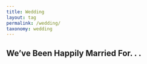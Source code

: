 ```yaml
---
title: Wedding
layout: tag
permalink: /wedding/
taxonomy: wedding
---
```

## We’ve Been Happily Married For. . .
<script>
/*
 countdown.js v2.6.1 http://countdownjs.org
 Copyright (c)2006-2014 Stephen M. McKamey.
 Licensed under The MIT License.
*/
var countdown=function(){function z(a,b){var c=a.getTime();a.setMonth(a.getMonth()+b);return Math.round((a.getTime()-c)/864E5)}function v(a){var b=a.getTime(),c=new Date(b);c.setMonth(a.getMonth()+1);return Math.round((c.getTime()-b)/864E5)}function w(a,b){b=b instanceof Date||null!==b&&isFinite(b)?new Date(+b):new Date;if(!a)return b;var c=+a.value||0;if(c)return b.setTime(b.getTime()+c),b;(c=+a.milliseconds||0)&&b.setMilliseconds(b.getMilliseconds()+c);(c=+a.seconds||0)&&b.setSeconds(b.getSeconds()+
c);(c=+a.minutes||0)&&b.setMinutes(b.getMinutes()+c);(c=+a.hours||0)&&b.setHours(b.getHours()+c);(c=+a.weeks||0)&&(c*=7);(c+=+a.days||0)&&b.setDate(b.getDate()+c);(c=+a.months||0)&&b.setMonth(b.getMonth()+c);(c=+a.millennia||0)&&(c*=10);(c+=+a.centuries||0)&&(c*=10);(c+=+a.decades||0)&&(c*=10);(c+=+a.years||0)&&b.setFullYear(b.getFullYear()+c);return b}function C(a,b){return x(a)+(1===a?p[b]:q[b])}function n(){}function k(a,b,c,e,l,d){0<=a[c]&&(b+=a[c],delete a[c]);b/=l;if(1>=b+1)return 0;if(0<=a[e]){a[e]=
+(a[e]+b).toFixed(d);switch(e){case "seconds":if(60!==a.seconds||isNaN(a.minutes))break;a.minutes++;a.seconds=0;case "minutes":if(60!==a.minutes||isNaN(a.hours))break;a.hours++;a.minutes=0;case "hours":if(24!==a.hours||isNaN(a.days))break;a.days++;a.hours=0;case "days":if(7!==a.days||isNaN(a.weeks))break;a.weeks++;a.days=0;case "weeks":if(a.weeks!==v(a.refMonth)/7||isNaN(a.months))break;a.months++;a.weeks=0;case "months":if(12!==a.months||isNaN(a.years))break;a.years++;a.months=0;case "years":if(10!==
a.years||isNaN(a.decades))break;a.decades++;a.years=0;case "decades":if(10!==a.decades||isNaN(a.centuries))break;a.centuries++;a.decades=0;case "centuries":if(10!==a.centuries||isNaN(a.millennia))break;a.millennia++;a.centuries=0}return 0}return b}function A(a,b,c,e,l,d){var f=new Date;a.start=b=b||f;a.end=c=c||f;a.units=e;a.value=c.getTime()-b.getTime();0>a.value&&(f=c,c=b,b=f);a.refMonth=new Date(b.getFullYear(),b.getMonth(),15,12,0,0);try{a.millennia=0;a.centuries=0;a.decades=0;a.years=c.getFullYear()-
b.getFullYear();a.months=c.getMonth()-b.getMonth();a.weeks=0;a.days=c.getDate()-b.getDate();a.hours=c.getHours()-b.getHours();a.minutes=c.getMinutes()-b.getMinutes();a.seconds=c.getSeconds()-b.getSeconds();a.milliseconds=c.getMilliseconds()-b.getMilliseconds();var g;0>a.milliseconds?(g=s(-a.milliseconds/1E3),a.seconds-=g,a.milliseconds+=1E3*g):1E3<=a.milliseconds&&(a.seconds+=m(a.milliseconds/1E3),a.milliseconds%=1E3);0>a.seconds?(g=s(-a.seconds/60),a.minutes-=g,a.seconds+=60*g):60<=a.seconds&&(a.minutes+=
m(a.seconds/60),a.seconds%=60);0>a.minutes?(g=s(-a.minutes/60),a.hours-=g,a.minutes+=60*g):60<=a.minutes&&(a.hours+=m(a.minutes/60),a.minutes%=60);0>a.hours?(g=s(-a.hours/24),a.days-=g,a.hours+=24*g):24<=a.hours&&(a.days+=m(a.hours/24),a.hours%=24);for(;0>a.days;)a.months--,a.days+=z(a.refMonth,1);7<=a.days&&(a.weeks+=m(a.days/7),a.days%=7);0>a.months?(g=s(-a.months/12),a.years-=g,a.months+=12*g):12<=a.months&&(a.years+=m(a.months/12),a.months%=12);10<=a.years&&(a.decades+=m(a.years/10),a.years%=
10,10<=a.decades&&(a.centuries+=m(a.decades/10),a.decades%=10,10<=a.centuries&&(a.millennia+=m(a.centuries/10),a.centuries%=10)));b=0;!(e&1024)||b>=l?(a.centuries+=10*a.millennia,delete a.millennia):a.millennia&&b++;!(e&512)||b>=l?(a.decades+=10*a.centuries,delete a.centuries):a.centuries&&b++;!(e&256)||b>=l?(a.years+=10*a.decades,delete a.decades):a.decades&&b++;!(e&128)||b>=l?(a.months+=12*a.years,delete a.years):a.years&&b++;!(e&64)||b>=l?(a.months&&(a.days+=z(a.refMonth,a.months)),delete a.months,
7<=a.days&&(a.weeks+=m(a.days/7),a.days%=7)):a.months&&b++;!(e&32)||b>=l?(a.days+=7*a.weeks,delete a.weeks):a.weeks&&b++;!(e&16)||b>=l?(a.hours+=24*a.days,delete a.days):a.days&&b++;!(e&8)||b>=l?(a.minutes+=60*a.hours,delete a.hours):a.hours&&b++;!(e&4)||b>=l?(a.seconds+=60*a.minutes,delete a.minutes):a.minutes&&b++;!(e&2)||b>=l?(a.milliseconds+=1E3*a.seconds,delete a.seconds):a.seconds&&b++;if(!(e&1)||b>=l){var h=k(a,0,"milliseconds","seconds",1E3,d);if(h&&(h=k(a,h,"seconds","minutes",60,d))&&(h=
k(a,h,"minutes","hours",60,d))&&(h=k(a,h,"hours","days",24,d))&&(h=k(a,h,"days","weeks",7,d))&&(h=k(a,h,"weeks","months",v(a.refMonth)/7,d))){e=h;var n,p=a.refMonth,q=p.getTime(),r=new Date(q);r.setFullYear(p.getFullYear()+1);n=Math.round((r.getTime()-q)/864E5);if(h=k(a,e,"months","years",n/v(a.refMonth),d))if(h=k(a,h,"years","decades",10,d))if(h=k(a,h,"decades","centuries",10,d))if(h=k(a,h,"centuries","millennia",10,d))throw Error("Fractional unit overflow");}}}finally{delete a.refMonth}return a}
function d(a,b,c,e,d){var f;c=+c||222;e=0<e?e:NaN;d=0<d?20>d?Math.round(d):20:0;var k=null;"function"===typeof a?(f=a,a=null):a instanceof Date||(null!==a&&isFinite(a)?a=new Date(+a):("object"===typeof k&&(k=a),a=null));var g=null;"function"===typeof b?(f=b,b=null):b instanceof Date||(null!==b&&isFinite(b)?b=new Date(+b):("object"===typeof b&&(g=b),b=null));k&&(a=w(k,b));g&&(b=w(g,a));if(!a&&!b)return new n;if(!f)return A(new n,a,b,c,e,d);var k=c&1?1E3/30:c&2?1E3:c&4?6E4:c&8?36E5:c&16?864E5:6048E5,
h,g=function(){f(A(new n,a,b,c,e,d),h)};g();return h=setInterval(g,k)}var s=Math.ceil,m=Math.floor,p,q,r,t,u,f,x,y;n.prototype.toString=function(a){var b=y(this),c=b.length;if(!c)return a?""+a:u;if(1===c)return b[0];a=r+b.pop();return b.join(t)+a};n.prototype.toHTML=function(a,b){a=a||"span";var c=y(this),e=c.length;if(!e)return(b=b||u)?"\x3c"+a+"\x3e"+b+"\x3c/"+a+"\x3e":b;for(var d=0;d<e;d++)c[d]="\x3c"+a+"\x3e"+c[d]+"\x3c/"+a+"\x3e";if(1===e)return c[0];e=r+c.pop();return c.join(t)+e};n.prototype.addTo=
function(a){return w(this,a)};y=function(a){var b=[],c=a.millennia;c&&b.push(f(c,10));(c=a.centuries)&&b.push(f(c,9));(c=a.decades)&&b.push(f(c,8));(c=a.years)&&b.push(f(c,7));(c=a.months)&&b.push(f(c,6));(c=a.weeks)&&b.push(f(c,5));(c=a.days)&&b.push(f(c,4));(c=a.hours)&&b.push(f(c,3));(c=a.minutes)&&b.push(f(c,2));(c=a.seconds)&&b.push(f(c,1));(c=a.milliseconds)&&b.push(f(c,0));return b};d.MILLISECONDS=1;d.SECONDS=2;d.MINUTES=4;d.HOURS=8;d.DAYS=16;d.WEEKS=32;d.MONTHS=64;d.YEARS=128;d.DECADES=256;
d.CENTURIES=512;d.MILLENNIA=1024;d.DEFAULTS=222;d.ALL=2047;var D=d.setFormat=function(a){if(a){if("singular"in a||"plural"in a){var b=a.singular||[];b.split&&(b=b.split("|"));var c=a.plural||[];c.split&&(c=c.split("|"));for(var d=0;10>=d;d++)p[d]=b[d]||p[d],q[d]=c[d]||q[d]}"string"===typeof a.last&&(r=a.last);"string"===typeof a.delim&&(t=a.delim);"string"===typeof a.empty&&(u=a.empty);"function"===typeof a.formatNumber&&(x=a.formatNumber);"function"===typeof a.formatter&&(f=a.formatter)}},B=d.resetFormat=
function(){p=" millisecond; second; minute; hour; day; week; month; year; decade; century; millennium".split(";");q=" milliseconds; seconds; minutes; hours; days; weeks; months; years; decades; centuries; millennia".split(";");r=" and ";t=", ";u="";x=function(a){return a};f=C};d.setLabels=function(a,b,c,d,f,k,m){D({singular:a,plural:b,last:c,delim:d,empty:f,formatNumber:k,formatter:m})};d.resetLabels=B;B();"undefined"!==typeof module&&module.exports?module.exports=d:"undefined"!==typeof window&&("function"===
typeof window.define&&"undefined"!==typeof window.define.amd)&&window.define("countdown",[],function(){return d});return d}();
// library ^^^
function getValue() {
  weddingDate = new Date(2019,7,8,10,30) // local time of client machine
  return countdown(weddingDate).toString();
}
// update the html element
function updateDiv() {
  document.getElementById('timer').innerHTML = getValue();
}
// run the update every second
setInterval(updateDiv, 1000);
</script>

<!-- based on the formatting of a markdown code block (made with ''') -->
<div class="language-plaintext highlighter-rouge">
  <div class="highlight">
    <pre class="highlight"><code id="timer"></code></pre>
  </div>
</div>

